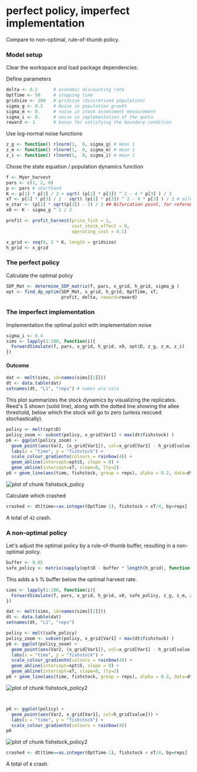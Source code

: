 




# perfect policy, imperfect implementation 
Compare to non-optimal, rule-of-thumb policy.

### Model setup 
Clear the workspace and load package dependencies: 



Define parameters


```r
delta <- 0.1      # economic discounting rate
OptTime <- 50     # stopping time
gridsize <- 100   # gridsize (discretized population)
sigma_g <- 0.2    # Noise in population growth
sigma_m <- 0.     # noise in stock assessment measurement
sigma_i <- 0.     # noise in implementation of the quota
reward <- 1       # bonus for satisfying the boundary condition
```




Use log-normal noise functions


```r
z_g <- function() rlnorm(1,  0, sigma_g) # mean 1
z_m <- function() rlnorm(1,  0, sigma_m) # mean 1
z_i <- function() rlnorm(1,  0, sigma_i) # mean 1
```




Chose the state equation / population dynamics function


```r
f <- Myer_harvest
pars <- c(1, 2, 6) 
p <- pars # shorthand 
K <- p[1] * p[3] / 2 + sqrt( (p[1] * p[3]) ^ 2 - 4 * p[3] ) / 2
xT <- p[1] * p[3] / 2 - sqrt( (p[1] * p[3]) ^ 2 - 4 * p[3] ) / 2 # allee threshold
e_star <- (p[1] * sqrt(p[3]) - 2) / 2 ## Bifurcation point, for reference 
x0 <- K - sigma_g ^ 2 / 2 
```






```r
profit <- profit_harvest(price_fish = 1, 
                         cost_stock_effect = 0,
                         operating_cost = 0.1)
```






```r
x_grid <- seq(0, 2 * K, length = gridsize)  
h_grid <- x_grid  
```





### The perfect policy 
Calculate the optimal policy


```r
SDP_Mat <- determine_SDP_matrix(f, pars, x_grid, h_grid, sigma_g )
opt <- find_dp_optim(SDP_Mat, x_grid, h_grid, OptTime, xT, 
                     profit, delta, reward=reward)
```




### The imperfect implementation

Implementation the optimal polict with implementation noise 


```r
sigma_i <- 0.4 
sims <- lapply(1:100, function(i){
  ForwardSimulate(f, pars, x_grid, h_grid, x0, opt$D, z_g, z_m, z_i)
})
```




#### Outcome 


```r
dat <- melt(sims, id=names(sims[[1]]))  
dt <- data.table(dat)
setnames(dt, "L1", "reps") # names are nice
```




This plot summarizes the stock dynamics by visualizing the replicates. Reed's S shown (solid line), along with the dotted line showing the allee threshold, below which the stock will go to zero (unless rescued stochastically). 


```r
policy <- melt(opt$D)
policy_zoom <- subset(policy, x_grid[Var1] < max(dt$fishstock) )
p6 <- ggplot(policy_zoom) + 
  geom_point(aes(Var2, (x_grid[Var1]), col=x_grid[Var1] - h_grid[value])) + 
  labs(x = "time", y = "fishstock") +
  scale_colour_gradientn(colours = rainbow(4)) +
  geom_abline(intercept=opt$S, slope = 0) +
  geom_abline(intercept=xT, slope=0, lty=2)
p6 + geom_line(aes(time, fishstock, group = reps), alpha = 0.2, data=dt)
```

![plot of chunk fishstock_policy](http://www.carlboettiger.info/wp-content/uploads/2012/03/wpid-fishstock_policy5.png) 


Calculate which crashed


```r
crashed <- dt[time==as.integer(OptTime-1), fishstock < xT/4, by=reps]
```



A total of `42` crash.



### A non-optimal policy 
Let's adjust the optimal policy by a rule-of-thumb buffer, resulting in a non-optimal policy.


```r
buffer <- 0.05
safe_policy <- matrix(sapply(opt$D - buffer * length(h_grid), function(x) max(1, x)), ncol=dim(opt$D)[2])
```




This adds a `5` % buffer below the optimal harvest rate. 




```r
sims <- lapply(1:100, function(i){
  ForwardSimulate(f, pars, x_grid, h_grid, x0, safe_policy, z_g, z_m, z_i)
})
```






```r
dat <- melt(sims, id=names(sims[[1]]))  
dt <- data.table(dat)
setnames(dt, "L1", "reps")
```






```r
policy <- melt(safe_policy)
policy_zoom <- subset(policy, x_grid[Var1] < max(dt$fishstock) )
p6 <- ggplot(policy_zoom) + 
  geom_point(aes(Var2, (x_grid[Var1]), col=x_grid[Var1] - h_grid[value])) + 
  labs(x = "time", y = "fishstock") +
  scale_colour_gradientn(colours = rainbow(4)) +
  geom_abline(intercept=opt$S, slope = 0) +
  geom_abline(intercept=xT, slope=0, lty=2)
p6 + geom_line(aes(time, fishstock, group = reps), alpha = 0.2, data=dt)
```

![plot of chunk fishstock_policy2](http://www.carlboettiger.info/wp-content/uploads/2012/03/wpid-fishstock_policy211.png) 

```r


p6 <- ggplot(policy) + 
  geom_point(aes(Var2, x_grid[Var1], col=h_grid[value])) + 
  labs(x = "time", y = "fishstock") +
  scale_colour_gradientn(colours = rainbow(4)) 
p6
```

![plot of chunk fishstock_policy2](http://www.carlboettiger.info/wp-content/uploads/2012/03/wpid-fishstock_policy221.png) 




```r
crashed <- dt[time==as.integer(OptTime-1), fishstock < xT/4, by=reps]
```



A total of `8` crash.




